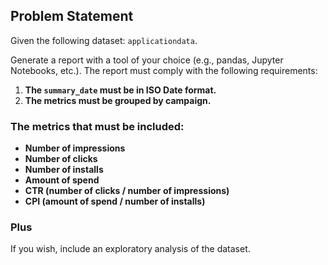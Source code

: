 ## Problem Statement

Given the following dataset: `applicationdata`.

Generate a report with a tool of your choice (e.g., pandas, Jupyter Notebooks, etc.). The report must comply with the following requirements:

1. **The `summary_date` must be in ISO Date format.**
2. **The metrics must be grouped by campaign.**

### The metrics that must be included:
- **Number of impressions**
- **Number of clicks**
- **Number of installs**
- **Amount of spend**
- **CTR (number of clicks / number of impressions)**
- **CPI (amount of spend / number of installs)**

### Plus
If you wish, include an exploratory analysis of the dataset.
